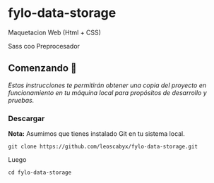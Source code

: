 # fylo-data-storage

Maquetacion Web (Html + CSS)

Sass coo Preprocesador

## Comenzando 🚀

_Estas instrucciones te permitirán obtener una copia del proyecto en funcionamiento en tu máquina local para propósitos de desarrollo y pruebas._

### Descargar 

**Nota:** Asumimos que tienes instalado Git en tu sistema local.

```
git clone https://github.com/leoscabyx/fylo-data-storage.git
```

Luego

```
cd fylo-data-storage
```